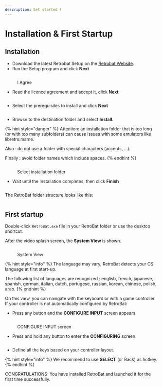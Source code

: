 ```yaml
---
description: Get started !
---
```


# Installation & First Startup

## Installation

* Download the latest Retrobat Setup on the [Retrobat Website](https://www.retrobat.org/download/).
* Run the Setup program and click **Next**

<div align="left"><figure><img src="https://i.imgur.com/vBMqtvl.png" alt=""><figcaption><p>I Agree</p></figcaption></figure></div>

* Read the licence agreement and accept it, click **Next**

<div align="left"><figure><img src="https://i.imgur.com/muqASqy.png" alt=""><figcaption></figcaption></figure></div>

* Select the prerequisites to install and click **Next**

<div align="left"><figure><img src="https://i.imgur.com/9XxaOLo.png" alt=""><figcaption></figcaption></figure></div>

* Browse to the destination folder and select **Install**.

{% hint style="danger" %}
Attention: an installation folder that is too long (or with too many subfolders) can cause issues with some emulators like libretro:mame.

Also : do not use a folder with special characters (accents, ...).

Finally : avoid folder names which include spaces.
{% endhint %}

<div align="left"><figure><img src="https://i.imgur.com/xhhs7zk.png" alt=""><figcaption><p>Select installation folder</p></figcaption></figure></div>

* Wait until the Installation completes, then click **Finish**

<div align="left"><figure><img src="https://i.imgur.com/hCyYtmG.png" alt=""><figcaption></figcaption></figure></div>

The RetroBat folder structure looks like this:

<div align="left"><figure><img src="https://i.imgur.com/OpwSxz7.png" alt=""><figcaption></figcaption></figure></div>

## First startup

Double-click `RetroBat.exe` file in your RetroBat folder or use the desktop shortcut.

After the video splash screen, the **System View** is shown.

<div align="left"><figure><img src="https://i.imgur.com/uHrlw90.png" alt=""><figcaption><p>System View</p></figcaption></figure></div>

{% hint style="info" %}
The language may vary, RetroBat detects your OS language at first start-up.

The following list of languages are recognized : english, french, japanese, spanish, german, italian, dutch, portugese, russian, korean, chinese, polish, arab.
{% endhint %}

On this view, you can navigate with the keyboard or with a game controller. If your controller is not automatically configured by RetroBat:

* Press any button and the **CONFIGURE INPUT** screen appears.

<div align="left"><figure><img src="https://i.imgur.com/C8T3fn5.png" alt=""><figcaption><p>CONFIGURE INPUT screen</p></figcaption></figure></div>

* Press and hold any button to enter the **CONFIGURING** screen.

<div align="left"><figure><img src="https://i.imgur.com/NhgVTbZ.png" alt=""><figcaption></figcaption></figure></div>

* Define all the keys based on your controller layout.&#x20;

{% hint style="info" %}
We recommend to use **SELECT** (or Back) as hotkey.
{% endhint %}

CONGRATULATIONS: You have installed RetroBat and launched it for the first time successfully.
